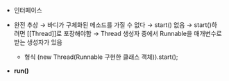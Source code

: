 - 인터페이스
- 완전 추상 → 바디가 구체화된 메소드를 가질 수 없다 → start() 없음 
	→ start()하려면 [[Thread]]로 포장해야함 → Thread 생성자 중에서 Runnable을 매개변수로 받는 생성자가 있음
	- 형식
		(new Thread(Runnable 구현한 클래스 객체)).start();

- **run()** 